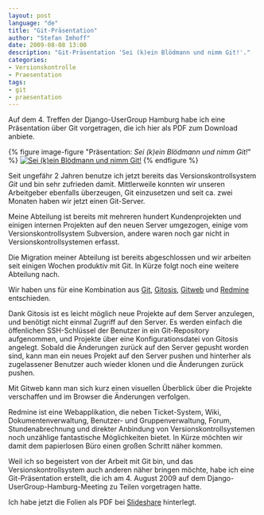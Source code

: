 ```yaml
---
layout: post
language: "de"
title: "Git-Präsentation"
author: "Stefan Imhoff"
date: 2009-08-08 13:00
description: "Git-Präsentation 'Sei (k)ein Blödmann und nimm Git!'."
categories:
- Versionskontrolle
- Praesentation
tags:
- git
- praesentation
---
```


Auf dem 4. Treffen der Django-UserGroup Hamburg habe ich eine Präsentation über Git vorgetragen, die ich hier als PDF zum Download anbiete.

{% figure image-figure "Präsentation: <cite>Sei (k)ein Blödmann und nimm Git!</cite>" %}
<a href="http://www.slideshare.net/kogakure/sei-kein-bldmann-und-nimm-git-1830449"><img src="{{ site.url }}/assets/images/artikel/git-praesentation.jpg" alt="Sei (k)ein Blödmann und nimm Git!" /></a>
{% endfigure %}

Seit ungefähr 2 Jahren benutze ich jetzt bereits das Versionskontrollsystem <cite>Git</cite> und bin sehr zufrieden damit. Mittlerweile konnten wir unseren Arbeitgeber ebenfalls überzeugen, Git einzusetzen und seit ca. zwei Monaten haben wir jetzt einen Git-Server.

Meine Abteilung ist bereits mit mehreren hundert Kundenprojekten und einigen internen Projekten auf den neuen Server umgezogen, einige vom Versionskontrollsystem Subversion, andere waren noch gar nicht in Versionskontrollsystemen erfasst.

Die Migration meiner Abteilung ist bereits abgeschlossen und wir arbeiten seit einigen Wochen produktiv mit Git. In Kürze folgt noch eine weitere Abteilung nach.

Wir haben uns für eine Kombination aus [Git](http://git-scm.com/), [Gitosis](https://github.com/tv42/gitosis), [Gitweb](https://git.wiki.kernel.org/index.php/Gitweb) und [Redmine](http://www.redmine.org/ "Redmine") entschieden.

Dank Gitosis ist es leicht möglich neue Projekte auf dem Server anzulegen, und benötigt nicht einmal Zugriff auf den Server. Es werden einfach die öffenlichen SSH-Schlüssel der Benutzer in ein Git-Repository aufgenommen, und Projekte über eine Konfigurationsdatei von Gitosis angelegt. Sobald die Änderungen zurück auf den Server gepusht worden sind, kann man ein neues Projekt auf den Server pushen und hinterher als zugelassener Benutzer auch wieder klonen und die Änderungen zurück pushen.

Mit Gitweb kann man sich kurz einen visuellen Überblick über die Projekte verschaffen und im Browser die Änderungen verfolgen.

Redmine ist eine Webapplikation, die neben Ticket-System, Wiki, Dokumentenverwaltung, Benutzer- und Gruppenverwaltung, Forum, Stundenabrechnung und direkter Anbindung von Versionskontrollsystemen noch unzählige fantastische Möglichkeiten bietet. In Kürze möchten wir damit dem papierlosen Büro einen großen Schritt näher kommen.

Weil ich so begeistert von der Arbeit mit Git bin, und das Versionskontrollsystem auch anderen näher bringen möchte, habe ich eine Git-Präsentation erstellt, die ich am 4. August 2009 auf dem Django-UserGroup-Hamburg-Meeting zu Teilen vorgetragen hatte.

Ich habe jetzt die Folien als PDF bei [Slideshare](http://www.slideshare.net/kogakure/sei-kein-bldmann-und-nimm-git-1830449 "Sei (k)ein Blödmann und nimm Git!") hinterlegt.
